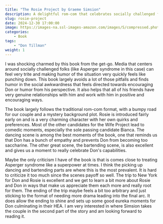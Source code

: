 ```yaml
---
title: "The Rosie Project by Graeme Simsion"
description: A delightful rom-com that celebrates socially challenged folks instead of making fun of them
slug: rosie-project
date: 2024-12-30 17:00:00
image: https://images-na.ssl-images-amazon.com/images/S/compressed.photo.goodreads.com/books/1371651741i/16181775.jpg
categories:
    - Book
tags:
    - "Don Tillman"
weight: 1
---
```


I was shocking charmed by this book from the get-go. Media that centers around socially challenged folks (like Asperger syndrome in this case) can feel very trite and making humor of the situation very quickly feels like punching down. This book largely avoids a lot of those pitfalls and finds humor in the social awkwardness that feels directed towards encouraging Don or humor from his perspective. It also helps that all of his friends have very genuine relationships with him and work with him in positive and encouraging ways.

The book largely follows the traditional rom-com format, with a bumpy road for our couple and a mystery background plot. Rosie is introduced fairly early on and is a very charming character with her own quirks and preferences. Most of the other candidates for the Wife Project lead to comedic moments, especially the sole passing candidate Bianca. The dancing scene is among the best moments of the book, one that reminds us that Don has a bunch of empathy and prevents Don from becoming too saccharine. The other great scene, the bartending scene, is also excellent and gives us a moment to really celebrate Don's capabilities.

Maybe the only criticism I have of the book is that is comes close to treating Asperger syndrome like a superpower at times. I think the picking up dancing and bartending parts are where this is the most prevalent. It is hard to criticize it too much since the scenes payoff so well. The trip to New York for Don and Rosie is excellent and we get to learn a bit more about Rosie and Don in ways that make us appreciate them each more and really root for them. The ending of the trip maybe feels a bit too arbitrary and just sticking to the format of needing more drama leading into the final arc. It does allow the ending to shine and sets up some good eureka moments for Don culminating in their HEA. I am very interested in where Simsion takes the couple in the second part of the story and am looking forward to reading it.
